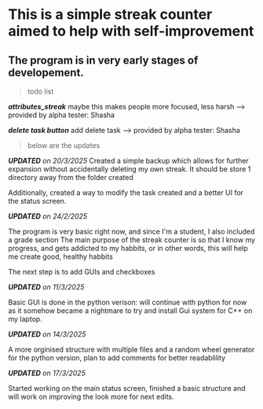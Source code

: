 # This is a simple streak counter aimed to help with self-improvement
## The program is in very early stages of developement.

> todo list

_**attributes_streak**_
maybe this makes people more focused, less harsh --> provided by alpha tester: Shasha

_**delete task button**_
add delete task --> provided by alpha tester: Shasha

> below are the updates

_**UPDATED** on 20/3/2025_
Created a simple backup which allows for further expansion without accidentally deleting my own streak.
It should be store 1 directory away from the folder created

Additionally, created a way to modify the task created and a better UI for the status screen.

_**UPDATED** on 24/2/2025_

The program is very basic right now, and since I'm a student, I also included a grade section
The main purpose of the streak counter is so that I know my progress, and gets addicted to my habbits, or in other words, this will help me create good, healthy habbits

The next step is to add GUIs and checkboxes

_**UPDATED** on 11/3/2025_

Basic GUI is done in the python verison: will continue with python for now as it somehow became a nightmare to try and install
Gui system for C++ on my laptop.

_**UPDATED** on 14/3/2025_

A more orginised structure with multiple files and a random wheel generator for the python version, plan to add comments for better readablility

_**UPDATED** on 17/3/2025_

Started working on the main status screen, finished a basic structure and will work on improving the look more for next edits.
